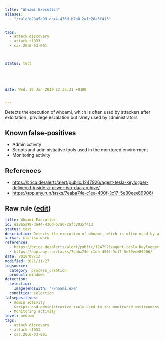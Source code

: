 ```yaml
---
title: "Whoami Execution"
aliases:
  - "/rule/e28a5a99-da44-436d-b7a0-2afc20a5f413"


tags:
  - attack.discovery
  - attack.t1033
  - car.2016-03-001



status: test





date: Wed, 16 Jan 2019 23:36:31 +0100


---
```


Detects the execution of whoami, which is often used by attackers after exloitation / privilege escalation but rarely used by administrators

<!--more-->


## Known false-positives

* Admin activity
* Scripts and administrative tools used in the monitored environment
* Monitoring activity



## References

* https://brica.de/alerts/alert/public/1247926/agent-tesla-keylogger-delivered-inside-a-power-iso-daa-archive/
* https://app.any.run/tasks/7eaba74e-c1ea-400f-9c17-5e30eee89906/


## Raw rule ([edit](https://github.com/SigmaHQ/sigma/edit/master/rules/windows/process_creation/proc_creation_win_susp_whoami.yml))
```yaml
title: Whoami Execution
id: e28a5a99-da44-436d-b7a0-2afc20a5f413
status: test
description: Detects the execution of whoami, which is often used by attackers after exloitation / privilege escalation but rarely used by administrators
author: Florian Roth
references:
  - https://brica.de/alerts/alert/public/1247926/agent-tesla-keylogger-delivered-inside-a-power-iso-daa-archive/
  - https://app.any.run/tasks/7eaba74e-c1ea-400f-9c17-5e30eee89906/
date: 2018/08/13
modified: 2021/11/27
logsource:
  category: process_creation
  product: windows
detection:
  selection:
    Image|endswith: '\whoami.exe'
  condition: selection
falsepositives:
  - Admin activity
  - Scripts and administrative tools used in the monitored environment
  - Monitoring activity
level: medium
tags:
  - attack.discovery
  - attack.t1033
  - car.2016-03-001

```
